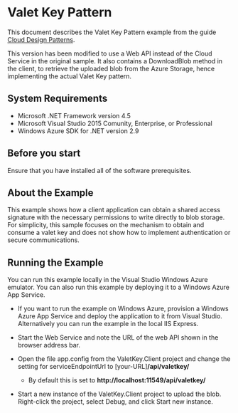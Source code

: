 # Valet Key Pattern

This document describes the Valet Key Pattern example from the guide [Cloud Design Patterns](http://aka.ms/Cloud-Design-Patterns).

This version has been modified to use a Web API instead of the Cloud Service in the original sample. It also contains a DownloadBlob method in the client, to retrieve the uploaded blob from the Azure Storage, hence implementing the actual Valet Key pattern.

## System Requirements

* Microsoft .NET Framework version 4.5
* Microsoft Visual Studio 2015 Comunity, Enterprise, or Professional
* Windows Azure SDK for .NET version 2.9

## Before you start

Ensure that you have installed all of the software prerequisites.

## About the Example
 
This example shows how a client application can obtain a shared access signature with the necessary permissions to write directly to blob storage. For simplicity, this sample focuses on the mechanism to obtain and consume a valet key and does not show how to implement authentication or secure communications.

## Running the Example

You can run this example locally in the Visual Studio Windows Azure emulator. You can also run this example by deploying it to a Windows Azure App Service.

* If you want to run the example on Windows Azure, provision a Windows Azure App Service and deploy the application to it from Visual Studio. Alternatively you can run the example in the local IIS Express.

* Start the Web Service and note the URL of the web API shown in the browser address bar.
* Open the file app.config from the ValetKey.Client project and change the setting for serviceEndpointUrl to   [your-URL]**/api/valetkey/**
	* By default this is set to **http://localhost:11549/api/valetkey/**


* Start a new instance of the ValetKey.Client project to upload the blob. Right-click the project, select Debug, and click Start new instance.



